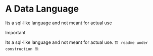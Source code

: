 # A Data Language

Its a sql-like language and not meant for actual use

> [!IMPORTANT]
> Its a sql-like language and not meant for actual use.
> `🏗️ readme under construction 🏗️`